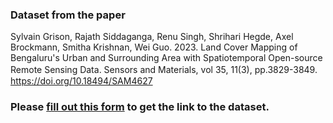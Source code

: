 ### Dataset from the paper  
Sylvain Grison, Rajath Siddaganga, Renu Singh, Shrihari Hegde, Axel Brockmann, Smitha Krishnan, Wei Guo. 2023. Land Cover Mapping of Bengaluru's Urban and Surrounding Area with Spatiotemporal Open-source Remote Sensing Data. Sensors and Materials, vol 35, 11(3), pp.3829-3849.　https://doi.org/10.18494/SAM4627    

### Please [fill out this form](https://forms.gle/N6WpD56nvHuxDhzEA) to get the link to the dataset.

